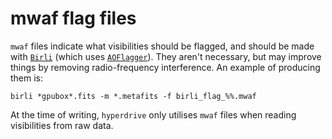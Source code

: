 # mwaf flag files

`mwaf` files indicate what visibilities should be flagged, and should be made
with [`Birli`](https://github.com/MWATelescope/Birli) (which uses
[`AOFlagger`](https://gitlab.com/aroffringa/aoflagger)). They aren't necessary,
but may improve things by removing radio-frequency interference. An example of
producing them is:

```shell
birli *gpubox*.fits -m *.metafits -f birli_flag_%%.mwaf
```

At the time of writing, `hyperdrive` only utilises `mwaf` files when reading
visibilities from raw data.
